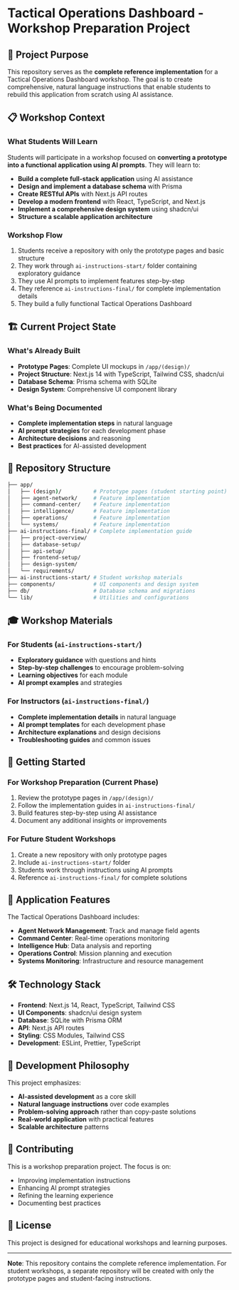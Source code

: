 # Tactical Operations Dashboard - Workshop Preparation Project

## 🎯 Project Purpose

This repository serves as the **complete reference implementation** for a Tactical Operations Dashboard workshop. The goal is to create comprehensive, natural language instructions that enable students to rebuild this application from scratch using AI assistance.

## 📋 Workshop Context

### What Students Will Learn

Students will participate in a workshop focused on **converting a prototype into a functional application using AI prompts**. They will learn to:

- **Build a complete full-stack application** using AI assistance
- **Design and implement a database schema** with Prisma
- **Create RESTful APIs** with Next.js API routes
- **Develop a modern frontend** with React, TypeScript, and Next.js
- **Implement a comprehensive design system** using shadcn/ui
- **Structure a scalable application architecture**

### Workshop Flow

1. Students receive a repository with only the prototype pages and basic structure
2. They work through `ai-instructions-start/` folder containing exploratory guidance
3. They use AI prompts to implement features step-by-step
4. They reference `ai-instructions-final/` for complete implementation details
5. They build a fully functional Tactical Operations Dashboard

## 🏗️ Current Project State

### What's Already Built

- **Prototype Pages**: Complete UI mockups in `/app/(design)/`
- **Project Structure**: Next.js 14 with TypeScript, Tailwind CSS, shadcn/ui
- **Database Schema**: Prisma schema with SQLite
- **Design System**: Comprehensive UI component library

### What's Being Documented

- **Complete implementation steps** in natural language
- **AI prompt strategies** for each development phase
- **Architecture decisions** and reasoning
- **Best practices** for AI-assisted development

## 📁 Repository Structure

```bash
├── app/
│   ├── (design)/          # Prototype pages (student starting point)
│   ├── agent-network/     # Feature implementation
│   ├── command-center/    # Feature implementation
│   ├── intelligence/      # Feature implementation
│   ├── operations/        # Feature implementation
│   └── systems/           # Feature implementation
├── ai-instructions-final/ # Complete implementation guide
│   ├── project-overview/
│   ├── database-setup/
│   ├── api-setup/
│   ├── frontend-setup/
│   ├── design-system/
│   └── requirements/
├── ai-instructions-start/ # Student workshop materials
├── components/            # UI components and design system
├── db/                    # Database schema and migrations
└── lib/                   # Utilities and configurations
```

## 🎓 Workshop Materials

### For Students (`ai-instructions-start/`)

- **Exploratory guidance** with questions and hints
- **Step-by-step challenges** to encourage problem-solving
- **Learning objectives** for each module
- **AI prompt examples** and strategies

### For Instructors (`ai-instructions-final/`)

- **Complete implementation details** in natural language
- **AI prompt templates** for each development phase
- **Architecture explanations** and design decisions
- **Troubleshooting guides** and common issues

## 🚀 Getting Started

### For Workshop Preparation (Current Phase)

1. Review the prototype pages in `/app/(design)/`
2. Follow the implementation guides in `ai-instructions-final/`
3. Build features step-by-step using AI assistance
4. Document any additional insights or improvements

### For Future Student Workshops

1. Create a new repository with only prototype pages
2. Include `ai-instructions-start/` folder
3. Students work through instructions using AI prompts
4. Reference `ai-instructions-final/` for complete solutions

## 🎯 Application Features

The Tactical Operations Dashboard includes:

- **Agent Network Management**: Track and manage field agents
- **Command Center**: Real-time operations monitoring
- **Intelligence Hub**: Data analysis and reporting
- **Operations Control**: Mission planning and execution
- **Systems Monitoring**: Infrastructure and resource management

## 🛠️ Technology Stack

- **Frontend**: Next.js 14, React, TypeScript, Tailwind CSS
- **UI Components**: shadcn/ui design system
- **Database**: SQLite with Prisma ORM
- **API**: Next.js API routes
- **Styling**: CSS Modules, Tailwind CSS
- **Development**: ESLint, Prettier, TypeScript

## 📝 Development Philosophy

This project emphasizes:

- **AI-assisted development** as a core skill
- **Natural language instructions** over code examples
- **Problem-solving approach** rather than copy-paste solutions
- **Real-world application** with practical features
- **Scalable architecture** patterns

## 🤝 Contributing

This is a workshop preparation project. The focus is on:

- Improving implementation instructions
- Enhancing AI prompt strategies
- Refining the learning experience
- Documenting best practices

## 📄 License

This project is designed for educational workshops and learning purposes.

---

**Note**: This repository contains the complete reference implementation. For student workshops, a separate repository will be created with only the prototype pages and student-facing instructions.
